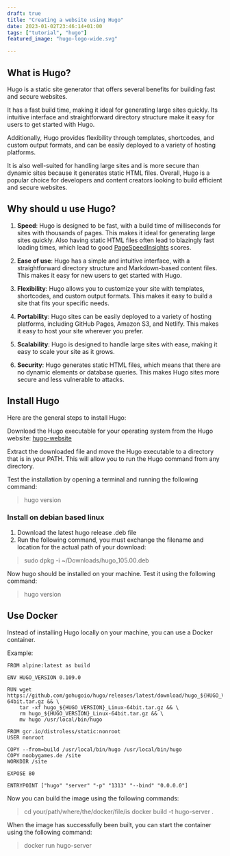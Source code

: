 ```yaml
---
draft: true
title: "Creating a website using Hugo"
date: 2023-01-02T23:46:14+01:00
tags: ["tutorial", "hugo"]
featured_image: "hugo-logo-wide.svg"

---
```


## What is Hugo?

Hugo is a static site generator that offers several benefits for building fast and secure websites.

It has a fast build time, making it ideal for generating large sites quickly. Its intuitive interface and straightforward directory structure make it easy for users to get started with Hugo. 

Additionally, Hugo provides flexibility through templates, shortcodes, and custom output formats, and can be easily deployed to a variety of hosting platforms.

It is also well-suited for handling large sites and is more secure than dynamic sites because it generates static HTML files. Overall, Hugo is a popular choice for developers and content creators looking to build efficient and secure websites.

## Why should u use Hugo?

1. **Speed**: Hugo is designed to be fast, with a build time of milliseconds for sites with thousands of pages. This makes it ideal for generating large sites quickly. Also having static HTML files often lead to blazingly fast loading times, which lead to good [PageSpeedInsights](https://pagespeed.web.dev/) scores.

2. **Ease of use**: Hugo has a simple and intuitive interface, with a straightforward directory structure and Markdown-based content files. This makes it easy for new users to get started with Hugo.

3. **Flexibility**: Hugo allows you to customize your site with templates, shortcodes, and custom output formats. This makes it easy to build a site that fits your specific needs.

4. **Portability**: Hugo sites can be easily deployed to a variety of hosting platforms, including GitHub Pages, Amazon S3, and Netlify. This makes it easy to host your site wherever you prefer.

5. **Scalability**: Hugo is designed to handle large sites with ease, making it easy to scale your site as it grows.

6. **Security**: Hugo generates static HTML files, which means that there are no dynamic elements or database queries. This makes Hugo sites more secure and less vulnerable to attacks.

## Install Hugo

Here are the general steps to install Hugo:

Download the Hugo executable for your operating system from the Hugo website: [hugo-website](https://gohugo.io/getting-started/installing/)

Extract the downloaded file and move the Hugo executable to a directory that is in your PATH. This will allow you to run the Hugo command from any directory.

Test the installation by opening a terminal and running the following command:

> hugo version

### Install on debian based linux

1. Download the latest hugo release .deb file
2. Run the following command, you must exchange the filename and location for the actual path of your download:

> sudo dpkg -i ~/Downloads/hugo_105.00.deb

Now hugo should be installed on your machine. Test it using the following command:

> hugo version

## Use Docker

Instead of installing Hugo locally on your machine, you can use a Docker container.

Example:

```docker
FROM alpine:latest as build

ENV HUGO_VERSION 0.109.0

RUN wget https://github.com/gohugoio/hugo/releases/latest/download/hugo_${HUGO_VERSION}_Linux-64bit.tar.gz && \
    tar -xf hugo_${HUGO_VERSION}_Linux-64bit.tar.gz && \
    rm hugo_${HUGO_VERSION}_Linux-64bit.tar.gz && \
    mv hugo /usr/local/bin/hugo

FROM gcr.io/distroless/static:nonroot
USER nonroot

COPY --from=build /usr/local/bin/hugo /usr/local/bin/hugo
COPY noobygames.de /site
WORKDIR /site

EXPOSE 80

ENTRYPOINT ["hugo" "server" "-p" "1313" "--bind" "0.0.0.0"]
```

Now you can build the image using the following commands:

> cd your/path/where/the/docker/file/is
> docker build -t hugo-server .

When the image has successfully been built, you can start the container using the following command:

> docker run hugo-server